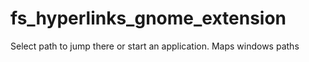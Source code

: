 # fs_hyperlinks_gnome_extension
Select path to jump there or start an application. Maps windows paths

